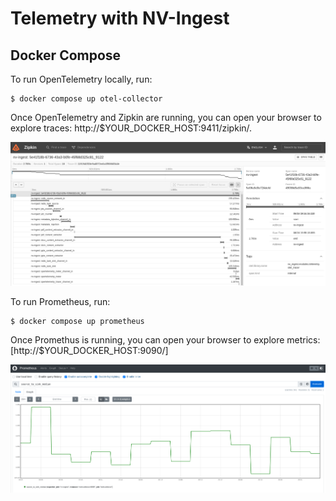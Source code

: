 # Telemetry with NV-Ingest


## Docker Compose

To run OpenTelemetry locally, run:

```shell
$ docker compose up otel-collector
```

Once OpenTelemetry and Zipkin are running, you can open your browser to explore traces: http://$YOUR_DOCKER_HOST:9411/zipkin/.

![](images/zipkin.png)

To run Prometheus, run:

```shell
$ docker compose up prometheus
```

Once Promethus is running, you can open your browser to explore metrics: [http://$YOUR_DOCKER_HOST:9090/]

![](images/prometheus.png)
